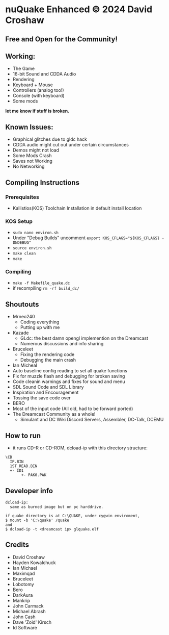 # nuQuake Enhanced © 2024 David Croshaw
## Free and Open for the Community!

## Working:
- The Game
- 16-bit Sound and CDDA Audio
- Rendering
- Keyboard + Mouse 
- Controllers (analog too!)
- Console (with keyboard)
- Some mods


__let me know if stuff is broken.__

## Known Issues:
- Graphical glitches due to gldc hack
- CDDA audio might cut out under certain circumstances
- Demos might not load
- Some Mods Crash
- Saves not Working
- No Networking
## Compiling Instructions
### Prerequisites
- Kallistios(KOS) Toolchain Installation in default install location
### KOS Setup
- ```sudo nano environ.sh```
- Under "Debug Builds" uncomment ```export KOS_CFLAGS="${KOS_CFLAGS} -DNDEBUG"```
- ```source environ.sh```
- ```make clean```
- ```make```
### Compiling
- ```make -f Makefile_quake.dc```
- if recompiling ```rm -rf build_dc/```

## Shoutouts
- Mrneo240
  - Coding everything
  - Putting up with me
- Kazade
  - GLdc: the best damn opengl implemention on the Dreamcast
  - Numerous discussions and info sharing
- Bruceleet
  - Fixing the rendering code
  - Debugging the main crash
- Ian Micheal
 -  Auto baseline config reading to set all quake functions
 -  Fix for muzzle flash and debugging for broken saving
  - Code cleanin warnings and fixes for sound and menu
  - SDL Sound Code and SDL Library
  - Inspiration and Encouragement
  - Tossing the save code over
  - BERO
  - Most of the input code (All old, had to be forward ported)
- The Dreamcast Community as a whole!
  - Simulant and DC Wiki Discord Servers, Assembler, DC-Talk, DCEMU



## How to run
- it runs CD-R or CD-ROM, dcload-ip with this directory structure:
```
\CD
  IP.BIN
  1ST_READ.BIN
  +- ID1
       +- PAK0.PAK
```


## Developer info
```
dcload-ip:
  same as burned image but on pc harddrive.

if quake directory is at C:\QUAKE, under cygwin enviroment, 
$ mount -b 'C:\quake' /quake
and
$ dcload-ip -t <dreamcast ip> glquake.elf
```
## Credits
- David Croshaw
- Hayden Kowalchuck
- Ian Michael
- Maximqad
- Bruceleet
- Lobotomy
- Bero
- DarkAura
- Mankrip
- John Carmack
- Michael Abrash
- John Cash
- Dave 'Zoid' Kirsch
- Id Software